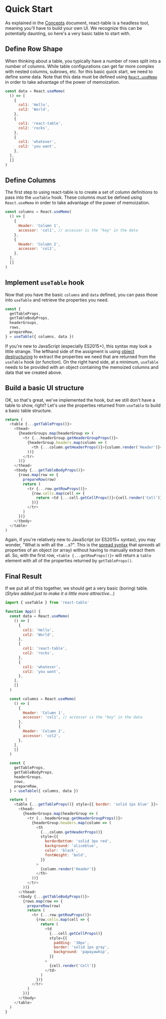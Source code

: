 # Quick Start

As explained in the [Concepts](./concepts.md) document, react-table is a headless tool, meaning you'll have to build your own UI. We recognize this can be potentially daunting, so here's a very basic table to start with.

## Define Row Shape

When thinking about a table, you typically have a number of rows split into a number of columns. While table configurations can get far more complex with nested columns, subrows, etc. for this basic quick start, we need to define some data. Note that this data must be defined using [`React.useMemo`](https://reactjs.org/docs/hooks-reference.html#usememo) in order to take advantage of the power of memoization.

```js
const data = React.useMemo(
  () => [
    {
      col1: 'Hello',
      col2: 'World',
    },
    {
      col1: 'react-table',
      col2: 'rocks',
    },
    {
      col1: 'whatever',
      col2: 'you want',
    },
  ],
  []
)
```

## Define Columns

The first step to using react-table is to create a set of column definitions to pass into the `useTable` hook. These columns must be defined using `React.useMemo` in order to take advantage of the power of memoization.

```js
const columns = React.useMemo(
  () => [
    {
      Header: 'Column 1',
      accessor: 'col1', // accessor is the "key" in the data
    },
    {
      Header: 'Column 2',
      accessor: 'col2',
    },
  ],
  []
)
```

## Implement `useTable` hook

Now that you have the basic `columns` and `data` defined, you can pass those into `useTable` and retrieve the properties you need.

```js
const {
  getTableProps,
  getTableBodyProps,
  headerGroups,
  rows,
  prepareRow,
} = useTable({ columns, data })
```

If you're new to JavaScript (especially ES2015+), this syntax may look a little strange. The lefthand side of the assigment is using [object destructuring](https://developer.mozilla.org/en-US/docs/Web/JavaScript/Reference/Operators/Destructuring_assignment) to extract the properties we need that are returned from the `useTable` hook (or function). On the right hand side, at a minimum, `useTable` needs to be provided with an object containing the memoized columns and data that we created above.

## Build a basic UI structure

OK, so that's great, we've implemented the hook, but we still don't have a table to show, right? Let's use the properties returned from `useTable` to build a basic table structure.

```js
return (
  <table {...getTableProps()}>
    <thead>
      {headerGroups.map(headerGroup => (
        <tr {...headerGroup.getHeaderGroupProps()}>
          {headerGroup.headers.map(column => (
            <th {...column.getHeaderProps()}>{column.render('Header')}</th>
          ))}
        </tr>
      ))}
    </thead>
    <tbody {...getTableBodyProps()}>
      {rows.map(row => {
        prepareRow(row)
        return (
          <tr {...row.getRowProps()}>
            {row.cells.map(cell => {
              return <td {...cell.getCellProps()}>{cell.render('Cell')}</td>
            })}
          </tr>
        )
      })}
    </tbody>
  </table>
)
```

Again, if you're relatively new to JavaScript (or ES2015+ syntax), you may wonder, "What is with all the ...s?". This is the [spread syntax](https://developer.mozilla.org/en-US/docs/Web/JavaScript/Reference/Operators/Spread_syntax) that _spreads_ all properties of an object (or array) without having to manually extract them all. So, with the first row, `<table {...getRowProps()}>` will return a `table` element with all of the properties returned by `getTableProps()`.

## Final Result

If we put all of this together, we should get a very basic (boring) table. (_Styles added just to make it a little more attractive..._)

```js
import { useTable } from 'react-table'

function App() {
  const data = React.useMemo(
    () => [
      {
        col1: 'Hello',
        col2: 'World',
      },
      {
        col1: 'react-table',
        col2: 'rocks',
      },
      {
        col1: 'whatever',
        col2: 'you want',
      },
    ],
    []
  )

  const columns = React.useMemo(
    () => [
      {
        Header: 'Column 1',
        accessor: 'col1', // accessor is the "key" in the data
      },
      {
        Header: 'Column 2',
        accessor: 'col2',
      },
    ],
    []
  )

  const {
    getTableProps,
    getTableBodyProps,
    headerGroups,
    rows,
    prepareRow,
  } = useTable({ columns, data })

  return (
    <table {...getTableProps()} style={{ border: 'solid 1px blue' }}>
      <thead>
        {headerGroups.map(headerGroup => (
          <tr {...headerGroup.getHeaderGroupProps()}>
            {headerGroup.headers.map(column => (
              <th
                {...column.getHeaderProps()}
                style={{
                  borderBottom: 'solid 3px red',
                  background: 'aliceblue',
                  color: 'black',
                  fontWeight: 'bold',
                }}
              >
                {column.render('Header')}
              </th>
            ))}
          </tr>
        ))}
      </thead>
      <tbody {...getTableBodyProps()}>
        {rows.map(row => {
          prepareRow(row)
          return (
            <tr {...row.getRowProps()}>
              {row.cells.map(cell => {
                return (
                  <td
                    {...cell.getCellProps()}
                    style={{
                      padding: '10px',
                      border: 'solid 1px gray',
                      background: 'papayawhip',
                    }}
                  >
                    {cell.render('Cell')}
                  </td>
                )
              })}
            </tr>
          )
        })}
      </tbody>
    </table>
  )
}
```
